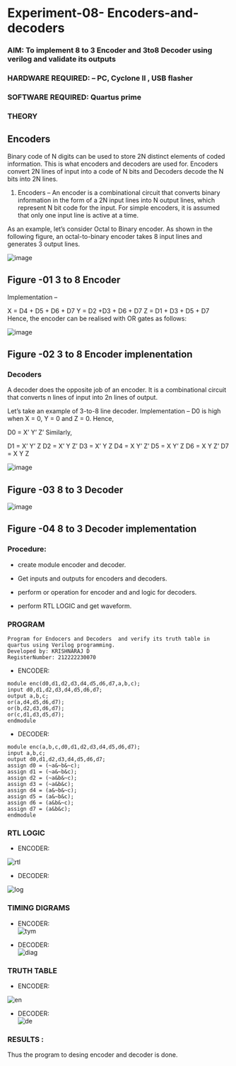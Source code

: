 # Experiment-08- Encoders-and-decoders 
### AIM: To implement 8 to 3 Encoder and  3to8 Decoder using verilog and validate its outputs
### HARDWARE REQUIRED:  – PC, Cyclone II , USB flasher
### SOFTWARE REQUIRED:   Quartus prime
### THEORY 

## Encoders
Binary code of N digits can be used to store 2N distinct elements of coded information. This is what encoders and decoders are used for. Encoders convert 2N lines of input into a code of N bits and Decoders decode the N bits into 2N lines.

1. Encoders –
An encoder is a combinational circuit that converts binary information in the form of a 2N input lines into N output lines, which represent N bit code for the input. For simple encoders, it is assumed that only one input line is active at a time.

As an example, let’s consider Octal to Binary encoder. As shown in the following figure, an octal-to-binary encoder takes 8 input lines and generates 3 output lines.

![image](https://user-images.githubusercontent.com/36288975/171543588-bc0746df-a173-4b35-989e-5fb7d385fe8a.png)
## Figure -01 3 to 8 Encoder 


Implementation –

X = D4 + D5 + D6 + D7
Y = D2 +D3 + D6 + D7
Z = D1 + D3 + D5 + D7 
Hence, the encoder can be realised with OR gates as follows:


![image](https://user-images.githubusercontent.com/36288975/171543740-68403b82-aa93-4c98-9343-f32b14885a2e.png)
## Figure -02 3 to 8 Encoder implenentation 

 ### Decoders 
A decoder does the opposite job of an encoder. It is a combinational circuit that converts n lines of input into 2n lines of output.

Let’s take an example of 3-to-8 line decoder.
Implementation –
D0 is high when X = 0, Y = 0 and Z = 0. Hence,

D0 = X’ Y’ Z’ 
Similarly,

D1 = X’ Y’ Z
D2 = X’ Y Z’
D3 = X’ Y Z
D4 = X Y’ Z’
D5 = X Y’ Z
D6 = X Y Z’
D7 = X Y Z 


![image](https://user-images.githubusercontent.com/36288975/171543978-ee2d0671-2846-40a1-8705-507fd6287a49.png)
## Figure -03 8 to 3 Decoder 



![image](https://user-images.githubusercontent.com/36288975/171543866-5a6eace6-8683-49d7-9c4f-a7cb30ec3035.png)
## Figure -04 8 to 3 Decoder implementation 

### Procedure:
- create module encoder and decoder.

- Get inputs and outputs for encoders and decoders.

- perform or operation for encoder and and logic for decoders.

- perform RTL LOGIC and get waveform.



### PROGRAM 
```
Program for Endocers and Decoders  and verify its truth table in quartus using Verilog programming.
Developed by: KRISHNARAJ D
RegisterNumber: 212222230070
``` 
- ENCODER:
```
module enc(d0,d1,d2,d3,d4,d5,d6,d7,a,b,c);
input d0,d1,d2,d3,d4,d5,d6,d7;
output a,b,c;
or(a,d4,d5,d6,d7);
or(b,d2,d3,d6,d7);
or(c,d1,d3,d5,d7);
endmodule
```
- DECODER:
```
module enc(a,b,c,d0,d1,d2,d3,d4,d5,d6,d7);
input a,b,c;
output d0,d1,d2,d3,d4,d5,d6,d7;
assign d0 = (~a&~b&~c);
assign d1 = (~a&~b&c);
assign d2 = (~a&b&~c);
assign d3 = (~a&b&c);
assign d4 = (a&~b&~c);
assign d5 = (a&~b&c);
assign d6 = (a&b&~c);
assign d7 = (a&b&c);
endmodule 
```




### RTL LOGIC  
- ENCODER:  

![rtl](https://user-images.githubusercontent.com/118707073/215453507-0fb6c730-852f-4c2b-9db5-245cac55560b.png)  
- DECODER:  

![log](https://user-images.githubusercontent.com/118707073/215453638-f3003599-ddba-401a-8920-1c17a205e91a.png)  

### TIMING DIGRAMS  
- ENCODER:  
![tym](https://user-images.githubusercontent.com/118707073/215453684-9ef72f65-56ae-4b1e-8703-43a59a895afa.png)  

- DECODER:  
![diag](https://user-images.githubusercontent.com/118707073/215453742-ef3f6b9d-ec5e-4991-bec3-cbada11b3bc9.png)  
### TRUTH TABLE   
- ENCODER:  

![en](https://user-images.githubusercontent.com/118707073/215453711-44d76eeb-a1e9-4b96-92a4-8fd980d1abd0.png)  
- DECODER:  
![de](https://user-images.githubusercontent.com/118707073/215453763-71b375d3-5dfa-4815-9fe3-f226f7bfe440.png)  

### RESULTS :  
Thus the program to desing encoder and decoder is done.
